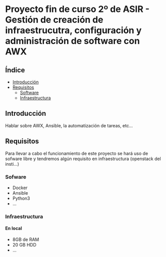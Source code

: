 # Proyecto fin de curso 2º de ASIR - Gestión de creación de infraestrucutra, configuración y administración de software con AWX

## Índice

- [Introducción](#introducción)
- [Requisitos](#requisitos)
  - [Software](#software)
  - [Infraestructura](#infraestructura)

## Introducción

Hablar sobre AWX, Ansible, la automatización de tareas, etc...

## Requisitos

Para llevar a cabo el funcionamiento de este proyecto se hará uso de sofware libre y tendremos algún requisito en infraestructura (openstack del insti...)

### Sofware

* Docker
* Ansible
* Python3
* ...

### Infraestructura

#### En local

* 8GB de RAM
* 20 GB HDD
* ...

